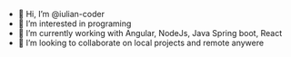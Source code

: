 - 👋 Hi, I’m @iulian-coder
- 👀 I’m interested in programing
- 🌱 I’m currently working with Angular, NodeJs, Java Spring boot, React
- 👯 I’m looking to collaborate on local projects and remote anywere

<!---
iulian-coder/iulian-coder is a ✨ special ✨ repository because its `README.md` (this file) appears on your GitHub profile.
You can click the Preview link to take a look at your changes.
--->
